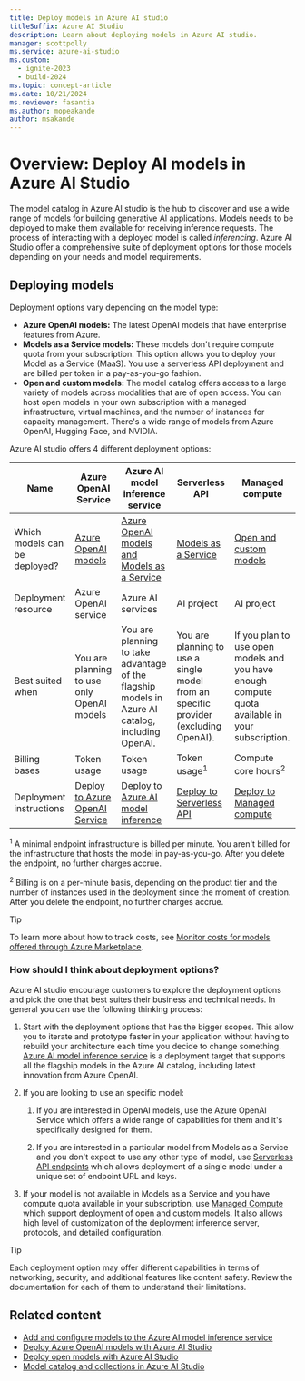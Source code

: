 ```yaml
---
title: Deploy models in Azure AI studio
titleSuffix: Azure AI Studio
description: Learn about deploying models in Azure AI studio.
manager: scottpolly
ms.service: azure-ai-studio
ms.custom:
  - ignite-2023
  - build-2024
ms.topic: concept-article
ms.date: 10/21/2024
ms.reviewer: fasantia
ms.author: mopeakande
author: msakande
---
```


# Overview: Deploy AI models in Azure AI Studio

The model catalog in Azure AI studio is the hub to discover and use a wide range of models for building generative AI applications. Models needs to be deployed to make them available for receiving inference requests. The process of interacting with a deployed model is called *inferencing*. Azure AI Studio offer a comprehensive suite of deployment options for those models depending on your needs and model requirements.

## Deploying models

Deployment options vary depending on the model type:

* **Azure OpenAI models:** The latest OpenAI models that have enterprise features from Azure.
* **Models as a Service models:** These models don't require compute quota from your subscription. This option allows you to deploy your Model as a Service (MaaS). You use a serverless API deployment and are billed per token in a pay-as-you-go fashion.
* **Open and custom models:** The model catalog offers access to a large variety of models across modalities that are of open access. You can host open models in your own subscription with a managed infrastructure, virtual machines, and the number of instances for capacity management. There's a wide range of models from Azure OpenAI, Hugging Face, and NVIDIA.

Azure AI studio offers 4 different deployment options:

|Name                           | Azure OpenAI Service | Azure AI model inference service | Serverless API | Managed compute |
|-------------------------------|----------------------|-------------------|----------------|-----------------|
| Which models can be deployed? | [Azure OpenAI models](../ai-services/openai/concepts/models.md)        | [Azure OpenAI models and Models as a Service](../ai-services/model-inference.md#models) | [Models as a Service](../how-to/model-catalog-overview.md#content-safety-for-models-deployed-via-serverless-apis) | [Open and custom models](../how-to/model-catalog-overview.md#availability-of-models-for-deployment-as-managed-compute) |
| Deployment resource           | Azure OpenAI service | Azure AI services | AI project | AI project |
| Best suited when              | You are planning to use only OpenAI models | You are planning to take advantage of the flagship models in Azure AI catalog, including OpenAI. | You are planning to use a single model from an specific provider (excluding OpenAI). | If you plan to use open models and you have enough compute quota available in your subscription. |
| Billing bases                 | Token usage          | Token usage       | Token usage<sup>1</sup>      | Compute core hours<sup>2</sup> |
| Deployment instructions       | [Deploy to Azure OpenAI Service](../how-to/deploy-models-openai.md) | [Deploy to Azure AI model inference](../ai-services/how-to/create-model-deployments.md) | [Deploy to Serverless API](../how-to/deploy-models-serverless.md) | [Deploy to Managed compute](../how-to/deploy-models-managed.md) |

<sup>1</sup> A minimal endpoint infrastructure is billed per minute. You aren't billed for the infrastructure that hosts the model in pay-as-you-go. After you delete the endpoint, no further charges accrue.

<sup>2</sup> Billing is on a per-minute basis, depending on the product tier and the number of instances used in the deployment since the moment of creation. After you delete the endpoint, no further charges accrue.

> [!TIP]
> To learn more about how to track costs, see [Monitor costs for models offered through Azure Marketplace](../how-to/costs-plan-manage.md#monitor-costs-for-models-offered-through-the-azure-marketplace).

### How should I think about deployment options?

Azure AI studio encourage customers to explore the deployment options and pick the one that best suites their business and technical needs. In general you can use the following thinking process:

1. Start with the deployment options that has the bigger scopes. This allow you to iterate and prototype faster in your application without having to rebuild your architecture each time you decide to change something. [Azure AI model inference service](../ai-services/model-inference.md) is a deployment target that supports all the flagship models in the Azure AI catalog, including latest innovation from Azure OpenAI.

2. If you are looking to use an specific model:

   1. If you are interested in OpenAI models, use the Azure OpenAI Service which offers a wide range of capabilities for them and it's specifically designed for them.

   2. If you are interested in a particular model from Models as a Service and you don't expect to use any other type of model, use [Serverless API endpoints](../how-to/deploy-models-serverless.md) which allows deployment of a single model under a unique set of endpoint URL and keys.

3. If your model is not available in Models as a Service and you have compute quota available in your subscription, use [Managed Compute](../how-to/deploy-models-managed.md) which support deployment of open and custom models. It also allows high level of customization of the deployment inference server, protocols, and detailed configuration. 

> [!TIP]
> Each deployment option may offer different capabilities in terms of networking, security, and additional features like content safety. Review the documentation for each of them to understand their limitations. 


## Related content

- [Add and configure models to the Azure AI model inference service](../ai-services/how-to/create-model-deployments.md)
- [Deploy Azure OpenAI models with Azure AI Studio](../how-to/deploy-models-openai.md)
- [Deploy open models with Azure AI Studio](../how-to/deploy-models-open.md)
- [Model catalog and collections in Azure AI Studio](../how-to/model-catalog-overview.md)
